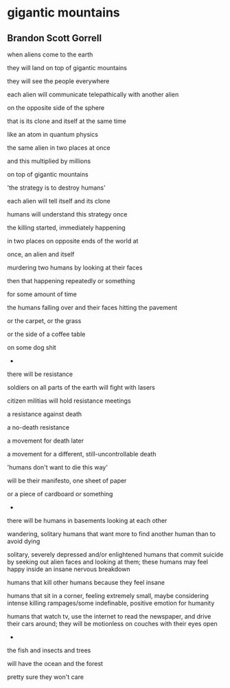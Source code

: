 # gigantic mountains
## Brandon Scott Gorrell
when aliens come to the earth

they will land on top of gigantic mountains

they will see the people everywhere

each alien will communicate telepathically with another alien

on the opposite side of the sphere

that is its clone and itself at the same time

like an atom in quantum physics

the same alien in two places at once

and this multiplied by millions

on top of gigantic mountains

'the strategy is to destroy humans'

each alien will tell itself and its clone

humans will understand this strategy once

the killing started, immediately happening

in two places on opposite ends of the world at

once, an alien and itself

murdering two humans by looking at their faces

then that happening repeatedly or something

for some amount of time

the humans falling over and their faces hitting the pavement

or the carpet, or the grass

or the side of a coffee table

on some dog shit

*

there will be resistance

soldiers on all parts of the earth will fight with lasers

citizen militias will hold resistance meetings

a resistance against death

a no-death resistance

a movement for death later

a movement for a different, still-uncontrollable death

'humans don't want to die this way'

will be their manifesto, one sheet of paper

or a piece of cardboard or something

*

there will be humans in basements looking at each other

wandering, solitary humans that want more to find another human than to avoid
dying

solitary, severely depressed and/or enlightened humans that commit suicide by
seeking out alien faces and looking at them; these humans may feel happy
inside an insane nervous breakdown

humans that kill other humans because they feel insane

humans that sit in a corner, feeling extremely small, maybe considering
intense killing rampages/some indefinable, positive emotion for humanity

humans that watch tv, use the internet to read the newspaper, and drive their
cars around; they will be motionless on couches with their eyes open

*

the fish and insects and trees

will have the ocean and the forest

pretty sure they won't care